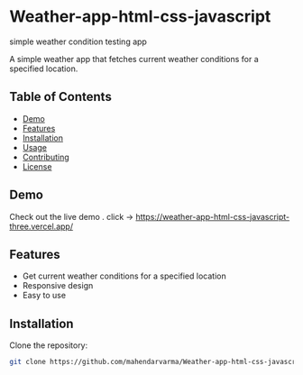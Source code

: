 # Weather-app-html-css-javascript
simple weather condition testing app

A simple weather app that fetches current weather conditions for a specified location.

## Table of Contents 

- [Demo](#demo)
- [Features](#features)
- [Installation](#installation)
- [Usage](#usage)
- [Contributing](#contributing)
- [License](#license)

## Demo

Check out the live demo .
click -> https://weather-app-html-css-javascript-three.vercel.app/
## Features

- Get current weather conditions for a specified location
- Responsive design
- Easy to use

## Installation

Clone the repository:

```bash
git clone https://github.com/mahendarvarma/Weather-app-html-css-javascript.git

